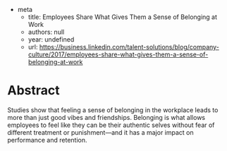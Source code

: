 - meta 
	- title: Employees Share What Gives Them a Sense of Belonging at Work
	- authors: null
	- year: undefined
	- url: https://business.linkedin.com/talent-solutions/blog/company-culture/2017/employees-share-what-gives-them-a-sense-of-belonging-at-work

# Abstract 

Studies show that feeling a sense of belonging in the workplace leads to more than just good vibes and friendships. Belonging is what allows employees to feel like they can be their authentic selves without fear of different treatment or punishment—and it has a major impact on performance and retention.
